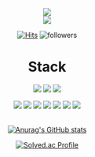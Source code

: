 <div align='center'> <img src="https://capsule-render.vercel.app/api?type=transparent&height=250&section=header&text=Seong-Yeon%20Kim&fontColor=00BFFF&fontSize=55&fontAlignY=40&desc=Data%-Scientist%20">

<div align='center'><a href="https://ksy1526.github.io/myblog/">
<img src = "https://img.shields.io/badge/-My_Tech_Blog_link!-BF00FF?style=flat&logo=Storyblok"></a>  
  
[![Hits](https://hits.seeyoufarm.com/api/count/incr/badge.svg?url=https%3A%2F%2Fgithub.com%2FKSY1526&count_bg=%2379C83D&title_bg=%23555555&icon=&icon_color=%23E7E7E7&title=hits&edge_flat=false)](https://hits.seeyoufarm.com)
![followers](https://img.shields.io/github/followers/KSY1526?style=social)

# <div align='center'> Stack

<img src = "https://img.shields.io/badge/-Python-0431B4"> <img src = "https://img.shields.io/badge/-Pytorch-FF0000"> 
<img src = "https://img.shields.io/badge/-Tensorflow-FFBF00">

<img src = "https://img.shields.io/badge/-Sklearn-BF00FF"> 
<img src = "https://img.shields.io/badge/-Numpy-585858"> 
<img src = "https://img.shields.io/badge/-Pandas-brightgreen">

<img src = "https://img.shields.io/badge/-R-01DFD7"> 
<img src = "https://img.shields.io/badge/-SQL-green"> <img src = "https://img.shields.io/badge/-C-orange"> 
<img src = "https://img.shields.io/badge/-GitHub-1C1C1C">

<br>
<br>

[![Anurag's GitHub stats](https://github-readme-stats.vercel.app/api?username=KSY1526)](https://github.com/anuraghazra/github-readme-stats)

[![Solved.ac Profile](http://mazassumnida.wtf/api/generate_badge?boj=zan05134)](https://solved.ac/zan05134)
